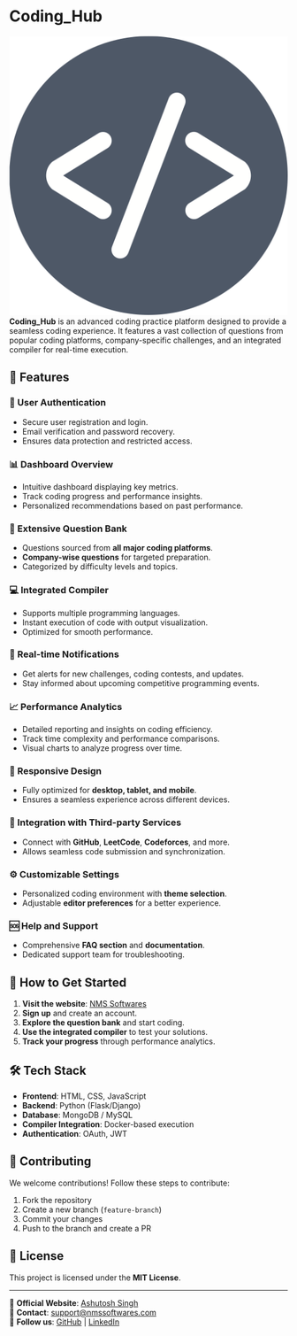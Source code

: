 # Coding_Hub

![Coding_Hub](Coding-hub-main/Codinghub/public/images/logos/logo.png)  
**Coding_Hub** is an advanced coding practice platform designed to provide a seamless coding experience. It features a vast collection of questions from popular coding platforms, company-specific challenges, and an integrated compiler for real-time execution.

## 🚀 Features

### 🔐 User Authentication
- Secure user registration and login.
- Email verification and password recovery.
- Ensures data protection and restricted access.

### 📊 Dashboard Overview
- Intuitive dashboard displaying key metrics.
- Track coding progress and performance insights.
- Personalized recommendations based on past performance.

### 📁 Extensive Question Bank
- Questions sourced from **all major coding platforms**.
- **Company-wise questions** for targeted preparation.
- Categorized by difficulty levels and topics.

### 💻 Integrated Compiler
- Supports multiple programming languages.
- Instant execution of code with output visualization.
- Optimized for smooth performance.

### 🔔 Real-time Notifications
- Get alerts for new challenges, coding contests, and updates.
- Stay informed about upcoming competitive programming events.

### 📈 Performance Analytics
- Detailed reporting and insights on coding efficiency.
- Track time complexity and performance comparisons.
- Visual charts to analyze progress over time.

### 📱 Responsive Design
- Fully optimized for **desktop, tablet, and mobile**.
- Ensures a seamless experience across different devices.

### 🔗 Integration with Third-party Services
- Connect with **GitHub**, **LeetCode**, **Codeforces**, and more.
- Allows seamless code submission and synchronization.

### ⚙️ Customizable Settings
- Personalized coding environment with **theme selection**.
- Adjustable **editor preferences** for a better experience.

### 🆘 Help and Support
- Comprehensive **FAQ section** and **documentation**.
- Dedicated support team for troubleshooting.

## 📜 How to Get Started
1. **Visit the website**: [NMS Softwares](https://nmssoftwares.com)
2. **Sign up** and create an account.
3. **Explore the question bank** and start coding.
4. **Use the integrated compiler** to test your solutions.
5. **Track your progress** through performance analytics.

## 🛠️ Tech Stack
- **Frontend**: HTML, CSS, JavaScript
- **Backend**: Python (Flask/Django)
- **Database**: MongoDB / MySQL
- **Compiler Integration**: Docker-based execution
- **Authentication**: OAuth, JWT

## 🤝 Contributing
We welcome contributions! Follow these steps to contribute:
1. Fork the repository
2. Create a new branch (`feature-branch`)
3. Commit your changes
4. Push to the branch and create a PR

## 📄 License
This project is licensed under the **MIT License**.

---
🔗 **Official Website**: [Ashutosh Singh](ashutoshsingh6376@gmail.com)  
📧 **Contact**: support@nmssoftwares.com  
🌟 **Follow us**: [GitHub](https://github.com/nashutosh) | [LinkedIn](https://www.linkedin.com/in/ashutosh-singh-7945812b2/)
